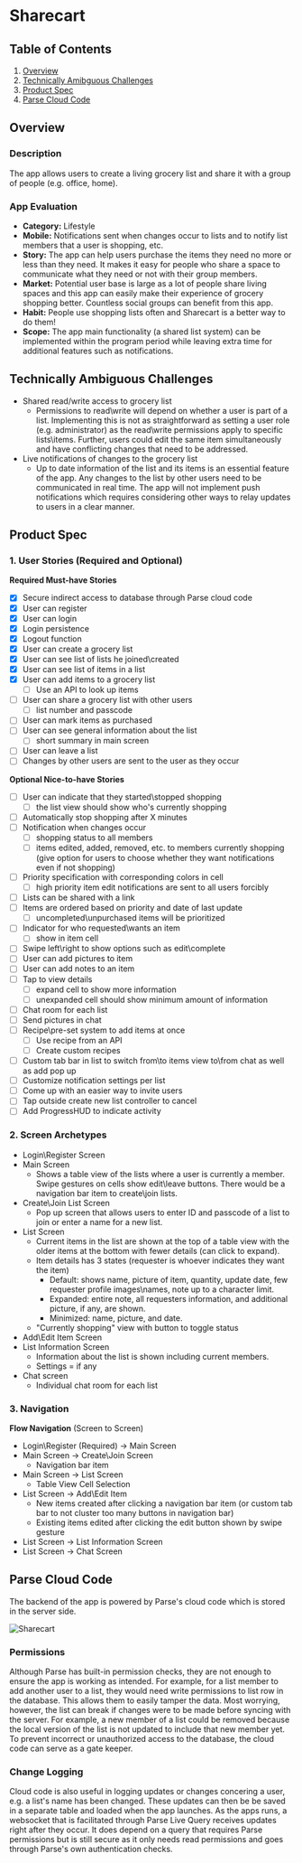 # Sharecart

## Table of Contents
1. [Overview](#Overview)
2. [Technically Amibguous Challenges](#Technically-Ambiguous-Challenges)
3. [Product Spec](#Product-Spec)
4. [Parse Cloud Code](#Parse-Cloud-Code)

## Overview
### Description
The app allows users to create a living grocery list and share it with a group of people (e.g. office, home).

### App Evaluation
- **Category:** Lifestyle
- **Mobile:** Notifications sent when changes occur to lists and to notify list members that a user is shopping, etc.
- **Story:** The app can help users purchase the items they need no more or less than they need. It makes it easy for people who share a space to communicate what they need or not with their group members.
- **Market:** Potential user base is large as a lot of people share living spaces and this app can easily make their experience of grocery shopping better. Countless social groups can benefit from this app.
- **Habit:** People use shopping lists often and Sharecart is a better way to do them!
- **Scope:** The app main functionality (a shared list system) can be implemented within the program period while leaving extra time for additional features such as notifications.

## Technically Ambiguous Challenges

* Shared read/write access to grocery list
    * Permissions to read\write will depend on whether a user is part of a list. Implementing this is not as straightforward as setting a user role (e.g. administrator) as the read\write permissions apply to specific lists\items. Further, users could edit the same item simultaneously and have conflicting changes that need to be addressed.
* Live notifications of changes to the grocery list
    * Up to date information of the list and its items is an essential feature of the app. Any changes to the list by other users need to be communicated in real time. The app will not implement push notifications which requires considering other ways to relay updates to users in a clear manner.

## Product Spec

### 1. User Stories (Required and Optional)

**Required Must-have Stories**

- [X] Secure indirect access to database through Parse cloud code 
- [x] User can register
- [x] User can login
- [x] Login persistence
- [x] Logout function
- [x] User can create a grocery list
- [x] User can see list of lists he joined\created
- [x] User can see list of items in a list
- [x] User can add items to a grocery list
    - [ ] Use an API to look up items
- [ ] User can share a grocery list with other users
    - [ ] list number and passcode
- [ ] User can mark items as purchased
- [ ] User can see general information about the list
    - [ ] short summary in main screen
- [ ] User can leave a list
- [ ] Changes by other users are sent to the user as they occur

**Optional Nice-to-have Stories**

- [ ] User can indicate that they started\stopped shopping
    - [ ] the list view should show who's currently shopping
- [ ] Automatically stop shopping after X minutes
- [ ] Notification when changes occur
    - [ ] shopping status to all members
    - [ ] items edited, added, removed, etc. to members currently shopping (give option for users to choose whether they want notifications even if not shopping)
- [ ] Priority specification with corresponding colors in cell
    - [ ] high priority item edit notifications are sent to all users forcibly
- [ ] Lists can be shared with a link
- [ ] Items are ordered based on priority and date of last update
    - [ ] uncompleted\unpurchased items will be prioritized
- [ ] Indicator for who requested\wants an item
    - [ ] show in item cell
- [ ] Swipe left\right to show options such as edit\complete
- [ ] User can add pictures to item
- [ ] User can add notes to an item 
- [ ] Tap to view details
    - [ ] expand cell to show more information
    - [ ] unexpanded cell should show minimum amount of information
- [ ] Chat room for each list
- [ ] Send pictures in chat
- [ ] Recipe\pre-set system to add items at once
    - [ ] Use recipe from an API
    - [ ] Create custom recipes
- [ ] Custom tab bar in list to switch from\to items view to\from chat as well as add pop up
- [ ] Customize notification settings per list
- [ ] Come up with an easier way to invite users
- [ ] Tap outside create new list controller to cancel
- [ ] Add ProgressHUD to indicate activity

### 2. Screen Archetypes

* Login\Register Screen
* Main Screen
   * Shows a table view of the lists where a user is currently a member. Swipe gestures on cells show edit\leave buttons. There would be a navigation bar item to create\join lists.
* Create\Join List Screen
    * Pop up screen that allows users to enter ID and passcode of a list to join or enter a name for a new list.
* List Screen
   * Current items in the list are shown at the top of a table view with the older items at the bottom with fewer details (can click to expand).
   * Item details has 3 states (requester is whoever indicates they want the item)
       * Default: shows name, picture of item, quantity, update date, few requester profile images\names, note up to a character limit.
       * Expanded: entire note, all requesters information, and additional picture, if any, are shown.
       * Minimized: name, picture, and date.
   * "Currently shopping" view with button to toggle status 
* Add\Edit Item Screen
* List Information Screen
    * Information about the list is shown including current members.
    * Settings = if any
* Chat screen
    * Individual chat room for each list

### 3. Navigation

**Flow Navigation** (Screen to Screen)

* Login\Register (Required) -> Main Screen
* Main Screen -> Create\Join Screen
    * Navigation bar item
* Main Screen -> List Screen
    * Table View Cell Selection
* List Screen -> Add\Edit Item
    * New items created after clicking a navigation bar item (or custom tab bar to not cluster too many buttons in navigation bar)
    * Existing items edited after clicking the edit button shown by swipe gesture
* List Screen -> List Information Screen
* List Screen -> Chat Screen

## Parse Cloud Code
The backend of the app is powered by Parse's cloud code which is stored in the server side. 

![Sharecart](https://user-images.githubusercontent.com/63553192/179326718-2bb02287-a96b-4d4a-93b6-8552aedb2237.png)


### Permissions
Although Parse has built-in permission checks, they are not enough to ensure the app is working as intended. For example, for a list member to add another user to a list, they would need write permissions to list row in the database. This allows them to easily tamper the data. Most worrying, however, the list can break if changes were to be made before syncing with the server. For example, a new member of a list could be removed because the local version of the list is not updated to include that new member yet. To prevent incorrect or unauthorized access to the database, the cloud code can serve as a gate keeper.

### Change Logging
Cloud code is also useful in logging updates or changes concering a user, e.g. a list's name has been changed. These updates can then be be saved in a separate table and loaded when the app launches. As the apps runs, a websocket that is facilitated through Parse Live Query receives updates right after they occur. It does depend on a query that requires Parse permissions but is still secure as it only needs read permissions and goes through Parse's own authentication checks.
